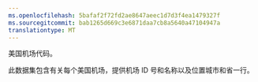 ```yaml
---
ms.openlocfilehash: 5bafaf2f72fd2ae8647aeec1d7d3f4ea1479327f
ms.sourcegitcommit: bab1265d669c3e6871daa7cb8a5640a47104947a
translationtype: MT
---
```

美国机场代码。<p> </p>此数据集包含有关每个美国机场，提供机场 ID 号和名称以及位置城市和省一行。